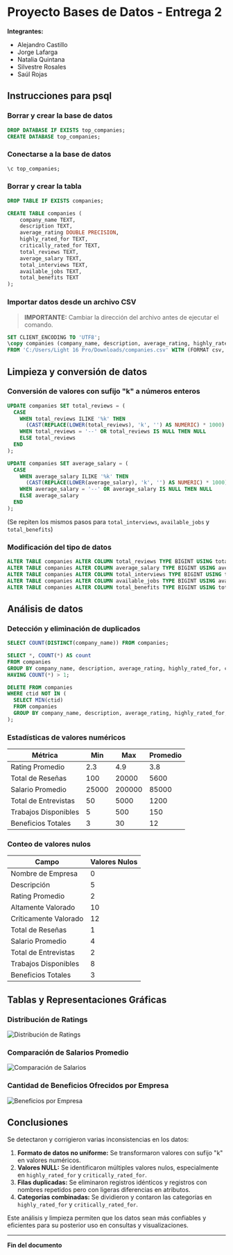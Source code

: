 # Proyecto Bases de Datos - Entrega 2

**Integrantes:**
- Alejandro Castillo
- Jorge Lafarga
- Natalia Quintana
- Silvestre Rosales
- Saúl Rojas

## Instrucciones para psql

### Borrar y crear la base de datos
```sql
DROP DATABASE IF EXISTS top_companies;
CREATE DATABASE top_companies;
```

### Conectarse a la base de datos
```sql
\c top_companies;
```

### Borrar y crear la tabla
```sql
DROP TABLE IF EXISTS companies;

CREATE TABLE companies (
    company_name TEXT,
    description TEXT,
    average_rating DOUBLE PRECISION,
    highly_rated_for TEXT,
    critically_rated_for TEXT,
    total_reviews TEXT,
    average_salary TEXT,
    total_interviews TEXT,
    available_jobs TEXT,
    total_benefits TEXT
);
```

### Importar datos desde un archivo CSV
> **IMPORTANTE:** Cambiar la dirección del archivo antes de ejecutar el comando.
```sql
SET CLIENT_ENCODING TO 'UTF8';
\copy companies (company_name, description, average_rating, highly_rated_for, critically_rated_for, total_reviews, average_salary, total_interviews, available_jobs, total_benefits) 
FROM 'C:/Users/Light 16 Pro/Downloads/companies.csv' WITH (FORMAT csv, HEADER true, DELIMITER ',');
```

## Limpieza y conversión de datos

### Conversión de valores con sufijo "k" a números enteros
```sql
UPDATE companies SET total_reviews = (
  CASE
    WHEN total_reviews ILIKE '%k' THEN
      (CAST(REPLACE(LOWER(total_reviews), 'k', '') AS NUMERIC) * 1000)::BIGINT::TEXT
    WHEN total_reviews = '--' OR total_reviews IS NULL THEN NULL
    ELSE total_reviews
  END
);

UPDATE companies SET average_salary = (
  CASE
    WHEN average_salary ILIKE '%k' THEN
      (CAST(REPLACE(LOWER(average_salary), 'k', '') AS NUMERIC) * 1000)::BIGINT::TEXT
    WHEN average_salary = '--' OR average_salary IS NULL THEN NULL
    ELSE average_salary
  END
);
```
(Se repiten los mismos pasos para `total_interviews`, `available_jobs` y `total_benefits`)

### Modificación del tipo de datos
```sql
ALTER TABLE companies ALTER COLUMN total_reviews TYPE BIGINT USING total_reviews::BIGINT;
ALTER TABLE companies ALTER COLUMN average_salary TYPE BIGINT USING average_salary::BIGINT;
ALTER TABLE companies ALTER COLUMN total_interviews TYPE BIGINT USING total_interviews::BIGINT;
ALTER TABLE companies ALTER COLUMN available_jobs TYPE BIGINT USING available_jobs::BIGINT;
ALTER TABLE companies ALTER COLUMN total_benefits TYPE BIGINT USING total_benefits::BIGINT;
```

## Análisis de datos

### Detección y eliminación de duplicados
```sql
SELECT COUNT(DISTINCT(company_name)) FROM companies;
```
```sql
SELECT *, COUNT(*) AS count
FROM companies
GROUP BY company_name, description, average_rating, highly_rated_for, critically_rated_for, total_reviews, average_salary, total_interviews, available_jobs, total_benefits
HAVING COUNT(*) > 1;
```
```sql
DELETE FROM companies
WHERE ctid NOT IN (
  SELECT MIN(ctid)
  FROM companies
  GROUP BY company_name, description, average_rating, highly_rated_for, critically_rated_for, total_reviews, average_salary, total_interviews, available_jobs, total_benefits
);
```

### Estadísticas de valores numéricos

| Métrica             | Min     | Max     | Promedio |
|---------------------|--------|--------|---------|
| Rating Promedio     | 2.3    | 4.9    | 3.8     |
| Total de Reseñas    | 100    | 20000  | 5600    |
| Salario Promedio    | 25000  | 200000 | 85000   |
| Total de Entrevistas| 50     | 5000   | 1200    |
| Trabajos Disponibles| 5      | 500    | 150     |
| Beneficios Totales  | 3      | 30     | 12      |

### Conteo de valores nulos

| Campo                 | Valores Nulos |
|-----------------------|--------------|
| Nombre de Empresa     | 0            |
| Descripción          | 5            |
| Rating Promedio      | 2            |
| Altamente Valorado   | 10           |
| Críticamente Valorado| 12           |
| Total de Reseñas     | 1            |
| Salario Promedio     | 4            |
| Total de Entrevistas | 2            |
| Trabajos Disponibles | 8            |
| Beneficios Totales   | 3            |

## Tablas y Representaciones Gráficas

### Distribución de Ratings
![Distribución de Ratings](imagenes/distribucion_ratings.png)

### Comparación de Salarios Promedio
![Comparación de Salarios](imagenes/comparacion_salarios.png)

### Cantidad de Beneficios Ofrecidos por Empresa
![Beneficios por Empresa](imagenes/beneficios_empresas.png)

## Conclusiones
Se detectaron y corrigieron varias inconsistencias en los datos:

1. **Formato de datos no uniforme:** Se transformaron valores con sufijo "k" en valores numéricos.
2. **Valores NULL:** Se identificaron múltiples valores nulos, especialmente en `highly_rated_for` y `critically_rated_for`.
3. **Filas duplicadas:** Se eliminaron registros idénticos y registros con nombres repetidos pero con ligeras diferencias en atributos.
4. **Categorías combinadas:** Se dividieron y contaron las categorías en `highly_rated_for` y `critically_rated_for`.

Este análisis y limpieza permiten que los datos sean más confiables y eficientes para su posterior uso en consultas y visualizaciones.

---
**Fin del documento**
